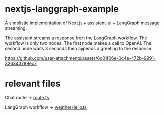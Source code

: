# nextjs-langgraph-example

A simplistic implementation of Next.js + assistant-ui + LangGraph message streaming.

The assistant streams a response from the LangGraph workflow. The workflow is only two nodes. The first node makes a call to OpenAI. The second node waits 3 seconds then appends a greeting to the response.


https://github.com/user-attachments/assets/6c81f06e-0c4e-472b-9991-326343789ec7


# relevant files

Chat route →
[route.ts](app/api/chat/route.ts)

LangGraph workflow →
[weatherHello.ts](workflows/weatherHello.ts)
